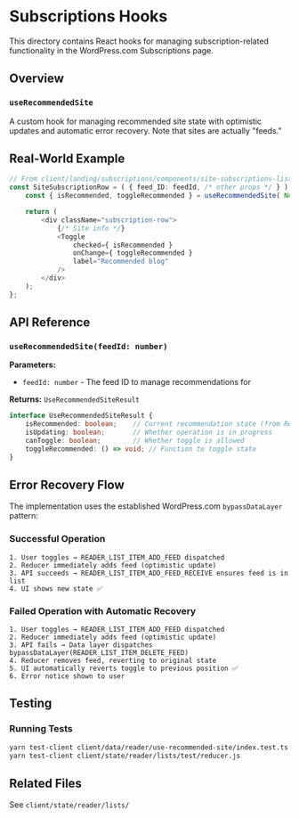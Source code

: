 # Subscriptions Hooks

This directory contains React hooks for managing subscription-related functionality in the WordPress.com Subscriptions page.

## Overview

### `useRecommendedSite`

A custom hook for managing recommended site state with optimistic updates and automatic error recovery. Note that sites are actually "feeds."

## Real-World Example

```typescript
// From client/landing/subscriptions/components/site-subscriptions-list/site-subscription-row.tsx
const SiteSubscriptionRow = ( { feed_ID: feedId, /* other props */ } ) => {
	const { isRecommended, toggleRecommended } = useRecommendedSite( Number( feedId ) );

	return (
		<div className="subscription-row">
			{/* Site info */}
			<Toggle
				checked={ isRecommended }
				onChange={ toggleRecommended }
				label="Recommended blog"
			/>
		</div>
	);
};
```

## API Reference

### `useRecommendedSite(feedId: number)`

**Parameters:**
- `feedId: number` - The feed ID to manage recommendations for

**Returns:** `UseRecommendedSiteResult`

```typescript
interface UseRecommendedSiteResult {
	isRecommended: boolean;    // Current recommendation state (from Redux)
	isUpdating: boolean;       // Whether operation is in progress  
	canToggle: boolean;        // Whether toggle is allowed
	toggleRecommended: () => void; // Function to toggle state
}
```

## Error Recovery Flow

The implementation uses the established WordPress.com `bypassDataLayer` pattern:

### Successful Operation
```
1. User toggles → READER_LIST_ITEM_ADD_FEED dispatched
2. Reducer immediately adds feed (optimistic update)
3. API succeeds → READER_LIST_ITEM_ADD_FEED_RECEIVE ensures feed is in list
4. UI shows new state ✅
```

### Failed Operation with Automatic Recovery
```
1. User toggles → READER_LIST_ITEM_ADD_FEED dispatched  
2. Reducer immediately adds feed (optimistic update)
3. API fails → Data layer dispatches bypassDataLayer(READER_LIST_ITEM_DELETE_FEED)
4. Reducer removes feed, reverting to original state
5. UI automatically reverts toggle to previous position ✅
6. Error notice shown to user
```

## Testing

### Running Tests

```bash
yarn test-client client/data/reader/use-recommended-site/index.test.ts
yarn test-client client/state/reader/lists/test/reducer.js
```

## Related Files

See `client/state/reader/lists/`
